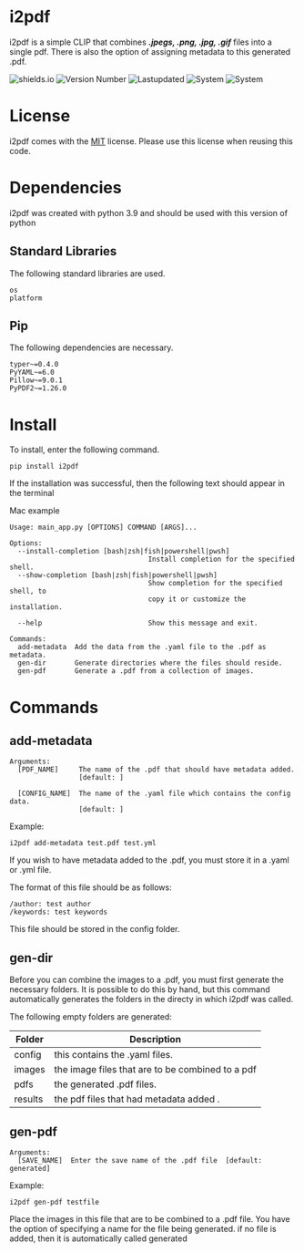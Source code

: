# i2pdf
i2pdf is a simple CLIP that combines ***.jpegs,
.png, .jpg, .gif*** files into a single pdf. There is also the 
option of assigning metadata to this generated .pdf.

![shields.io](https://img.shields.io/badge/License-MIT-red)
![Version Number](https://img.shields.io/badge/Version-1.0.3-brightgreen)
![Lastupdated](https://img.shields.io/badge/Last_Updated-March_2022-blue)
![System](https://img.shields.io/badge/Windows-Tested-yellow)
![System](https://img.shields.io/badge/Mac-Tested-purple)


# License 
i2pdf comes with the [MIT](https://opensource.org/licenses/MIT) license.
Please use this license when reusing this code. 

# Dependencies 
i2pdf was created with python 3.9 and should be used with this version of python 

## Standard Libraries
The following standard libraries are used. 
```
os
platform
```

## Pip 
The following dependencies are necessary.
```
typer~=0.4.0
PyYAML~=6.0
Pillow~=9.0.1
PyPDF2~=1.26.0
```

# Install 

To install, enter the following command. 
```
pip install i2pdf
```

If the installation was successful, then the following text 
should appear in the terminal 

Mac example
```
Usage: main_app.py [OPTIONS] COMMAND [ARGS]...

Options:
  --install-completion [bash|zsh|fish|powershell|pwsh]
                                  Install completion for the specified shell.
  --show-completion [bash|zsh|fish|powershell|pwsh]
                                  Show completion for the specified shell, to
                                  copy it or customize the installation.

  --help                          Show this message and exit.

Commands:
  add-metadata  Add the data from the .yaml file to the .pdf as metadata.
  gen-dir       Generate directories where the files should reside.
  gen-pdf       Generate a .pdf from a collection of images.

```

# Commands

## add-metadata

```
Arguments:
  [PDF_NAME]     The name of the .pdf that should have metadata added.
                 [default: ]

  [CONFIG_NAME]  The name of the .yaml file which contains the config data.
                 [default: ]
```

Example:
```
i2pdf add-metadata test.pdf test.yml
```

If you wish to have metadata added to the .pdf,
you must store it in a .yaml or .yml file. 

The format of this file should be as follows:
```
/author: test author
/keywords: test keywords
```

This file should be stored in the config folder. 

## gen-dir 
Before you can combine the images to a .pdf,
you must first generate the necessary folders. 
It is possible to do this by hand, 
but this command automatically generates the folders 
in the directy in which i2pdf was called. 

The following empty folders are generated:

| Folder      | Description |
| ----------- | ----------- |
| config      | this contains the .yaml files.       |
| images   | the image files that are to be combined to a pdf        |
| pdfs      | the generated .pdf files.       |
| results | the pdf files that had metadata added .       |

## gen-pdf 
```
Arguments:
  [SAVE_NAME]  Enter the save name of the .pdf file  [default: generated]
```

Example:
```
i2pdf gen-pdf testfile
```
Place the images in this file that are to be combined to a .pdf file.
You have the option of specifying a name for the file being generated.
if no file is added, then it is automatically called generated 
